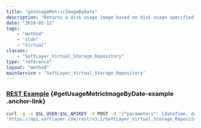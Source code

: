 ```yaml
---
title: "getUsageMetricImageByDate"
description: "Returns a disk usage image based on disk usage specified by the input parameters. "
date: "2018-02-12"
tags:
    - "method"
    - "sldn"
    - "Virtual"
classes:
    - "SoftLayer_Virtual_Storage_Repository"
type: "reference"
layout: "method"
mainService : "SoftLayer_Virtual_Storage_Repository"
---
```


### [REST Example](#getUsageMetricImageByDate-example) <a href="/article/rest/"><i class="fas fa-question"></i></a> {#getUsageMetricImageByDate-example .anchor-link} 
```bash
curl -g -u $SL_USER:$SL_APIKEY -X POST -d '{"parameters": [dateTime, dateTime]}' \
'https://api.softlayer.com/rest/v3.1/SoftLayer_Virtual_Storage_Repository/{SoftLayer_Virtual_Storage_RepositoryID}/getUsageMetricImageByDate'
```
